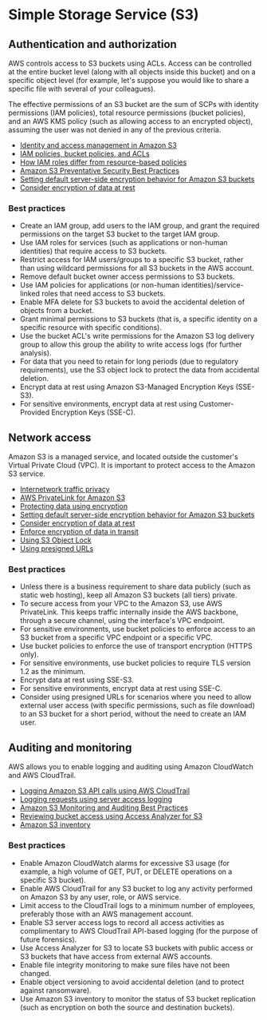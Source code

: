 # Simple Storage Service (S3)

## Authentication and authorization

AWS controls access to S3 buckets using ACLs. Access can be controlled at the entire bucket level (along with all objects inside this bucket) and on a specific object level (for example, let's suppose you would like to share a specific file with several of your colleagues).

The effective permissions of an S3 bucket are the sum of SCPs with identity permissions (IAM policies), total resource permissions (bucket policies), and an AWS KMS policy (such as allowing access to an encrypted object), assuming the user was not denied in any of the previous criteria.

* [Identity and access management in Amazon S3](https://docs.aws.amazon.com/AmazonS3/latest/userguide/s3-access-control.html)
* [IAM policies, bucket policies, and ACLs](https://aws.amazon.com/blogs/security/iam-policies-and-bucket-policies-and-acls-oh-my-controlling-access-to-s3-resources/)
* [How IAM roles differ from resource-based policies](https://docs.aws.amazon.com/IAM/latest/UserGuide/id_roles_compare-resource-policies.html)
* [Amazon S3 Preventative Security Best Practices](https://docs.aws.amazon.com/AmazonS3/latest/userguide/security-best-practices.html#security-best-practices-prevent)
* [Setting default server-side encryption behavior for Amazon S3 buckets](https://docs.aws.amazon.com/AmazonS3/latest/userguide/bucket-encryption.html)
* [Consider encryption of data at rest](https://docs.aws.amazon.com/AmazonS3/latest/userguide/)

### Best practices

* Create an IAM group, add users to the IAM group, and grant the required permissions on the target S3 bucket to the target IAM group.
* Use IAM roles for services (such as applications or non-human identities) that require access to S3 buckets.
* Restrict access for IAM users/groups to a specific S3 bucket, rather than using wildcard permissions for all S3 buckets in the AWS account.
* Remove default bucket owner access permissions to S3 buckets.
* Use IAM policies for applications (or non-human identities)/service-linked roles that need access to S3 buckets.
* Enable MFA delete for S3 buckets to avoid the accidental deletion of objects from a bucket.
* Grant minimal permissions to S3 buckets (that is, a specific identity on a specific resource with specific conditions).
* Use the bucket ACL's write permissions for the Amazon S3 log delivery group to allow this group the ability to write access logs (for further analysis).
* For data that you need to retain for long periods (due to regulatory requirements), use the S3 object lock to protect the data from accidental deletion.
* Encrypt data at rest using Amazon S3-Managed Encryption Keys (SSE-S3). 
* For sensitive environments, encrypt data at rest using Customer-Provided Encryption Keys (SSE-C).

## Network access

Amazon S3 is a managed service, and located outside the customer's Virtual Private Cloud (VPC). It is important to protect access to the Amazon S3 service.

* [Internetwork traffic privacy](https://docs.aws.amazon.com/AmazonS3/latest/userguide/inter-network-traffic-privacy.html)
* [AWS PrivateLink for Amazon S3](https://docs.aws.amazon.com/AmazonS3/latest/userguide/privatelink-interface-endpoints.html)
* [Protecting data using encryption](https://docs.aws.amazon.com/AmazonS3/latest/userguide/UsingEncryption.html)
* [Setting default server-side encryption behavior for Amazon S3 buckets](https://docs.aws.amazon.com/AmazonS3/latest/userguide/bucket-encryption.html)
* [Consider encryption of data at rest](https://docs.aws.amazon.com/AmazonS3/latest/userguide/security-best-practices.html#server-side)
* [Enforce encryption of data in transit](https://docs.aws.amazon.com/AmazonS3/latest/userguide/security-best-practices.html#transit)
* [Using S3 Object Lock](https://docs.aws.amazon.com/AmazonS3/latest/userguide/object-lock.html)
* [Using presigned URLs](https://docs.aws.amazon.com/AmazonS3/latest/userguide/using-presigned-url.html)

### Best practices

* Unless there is a business requirement to share data publicly (such as static web hosting), keep all Amazon S3 buckets (all tiers) private.
* To secure access from your VPC to the Amazon S3, use AWS PrivateLink. This keeps traffic internally inside the AWS backbone, through a secure channel, using the interface's VPC endpoint.
* For sensitive environments, use bucket policies to enforce access to an S3 bucket from a specific VPC endpoint or a specific VPC.
* Use bucket policies to enforce the use of transport encryption (HTTPS only).
* For sensitive environments, use bucket policies to require TLS version 1.2 as the minimum.
* Encrypt data at rest using SSE-S3.
* For sensitive environments, encrypt data at rest using SSE-C.
* Consider using presigned URLs for scenarios where you need to allow external user access (with specific permissions, such as file download) to an S3 bucket for a short period, without the need to create an IAM user.

## Auditing and monitoring

AWS allows you to enable logging and auditing using Amazon CloudWatch and AWS CloudTrail.

* [Logging Amazon S3 API calls using AWS CloudTrail](https://docs.aws.amazon.com/AmazonS3/latest/userguide/cloudtrail-logging.html)
* [Logging requests using server access logging](https://docs.aws.amazon.com/AmazonS3/latest/userguide/ServerLogs.html)
* [Amazon S3 Monitoring and Auditing Best Practices](https://docs.aws.amazon.com/AmazonS3/latest/userguide/security-best-practices.html#security-best-practices-detect)
* [Reviewing bucket access using Access Analyzer for S3](https://docs.aws.amazon.com/AmazonS3/latest/userguide/access-analyzer.html)
* [Amazon S3 inventory](https://docs.aws.amazon.com/AmazonS3/latest/userguide/storage-inventory.html)

### Best practices

* Enable Amazon CloudWatch alarms for excessive S3 usage (for example, a high volume of GET, PUT, or DELETE operations on a specific S3 bucket).
* Enable AWS CloudTrail for any S3 bucket to log any activity performed on Amazon S3 by any user, role, or AWS service.
* Limit access to the CloudTrail logs to a minimum number of employees, preferably those with an AWS management account.
* Enable S3 server access logs to record all access activities as complimentary to AWS CloudTrail API-based logging (for the purpose of future forensics).
* Use Access Analyzer for S3 to locate S3 buckets with public access or S3 buckets that have access from external AWS accounts.
* Enable file integrity monitoring to make sure files have not been changed.
* Enable object versioning to avoid accidental deletion (and to protect against ransomware).
* Use Amazon S3 inventory to monitor the status of S3 bucket replication (such as encryption on both the source and destination buckets).
